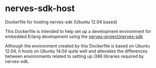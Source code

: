 nerves-sdk-host
===============

Dockerfile for hosting nerves-sdk (Ubuntu 12.04 based)

This Dockerfile is intended to help set up a development environment for 
embedded Erlang development using the [nerves-project/nerves-sdk](https://github.com/nerves-project/nerves-sdk)

Although the environment created by this Dockerfile is based on Ubuntu 12.04,
it hosts on Ubuntu 14.04 quite well and alleviates the differences between
environments related to setting up i386 libraries required by nerves-sdk.
